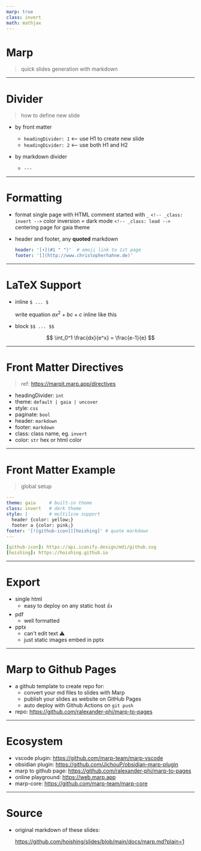 ```yaml
---
marp: true
class: invert
math: mathjax
---
```


# Marp

> quick slides generation with markdown

---

# Divider

> how to define new slide

- by front matter
  - `headingDivider: 1` <-- use H1 to create new slide
  - `headingDivider: 2` <-- use both H1 and H2

- by markdown divider
  - `---`

---

# Formatting

- format single page with HTML comment started with `_`
`<!-- _class: invert -->` color inversion = dark mode
`<!-- _class: lead -->` centering page for gaia theme

- header and footer, any **quoted** markdown

  ```yaml
  header: '[⬆](#1 " ")'  # emoji link to 1st page
  footer: '[](http://www.christopherhahne.de)'
  ```

---

# LaTeX Support

- inline `$ ... $`

  write equation $ax^2+bc+c$ inline like this

- block `$$ ... $$`

$$ \int_0^1 \frac{dx}{e^x} = \frac{e-1}{e} $$

---

# Front Matter Directives

> ref: https://marpit.marp.app/directives

- headingDivider: `int`
- theme: `default | gaia | uncover`
- style: `css`
- paginate: `bool`
- header: `markdown`
- footer: `markdown`
- class: class name, eg. `invert`
- color: `str` hex or html color

---

# Front Matter Example

> global setup

```yaml
---
theme: gaia     # built-in theme
class: invert   # dark theme
style: |        # multiline support
  header {color: yellow;}
  footer a {color: pink;}
footer: '[![github-icon]][hoishing]' # quote markdown
---

[github-icon]: https://api.iconify.design/mdi/github.svg
[hoishing]: https://hoishing.github.io
```

---

# Export

- single html
  - easy to deploy on any static host 👍
- pdf
  - well formatted
- pptx
  - can't edit text ⚠️
  - just static images embed in pptx

---

# Marp to Github Pages

- a github template to create repo for:
  - convert your md files to slides with Marp
  - publish your slides as website on GitHub Pages
  - auto deploy with Github Actions on `git push`
- repo: https://github.com/ralexander-phi/marp-to-pages

---

# Ecosystem

- vscode plugin: https://github.com/marp-team/marp-vscode
- obsidian plugin: https://github.com/JichouP/obsidian-marp-plugin
- marp to github page: https://github.com/ralexander-phi/marp-to-pages
- online playground: https://web.marp.app
- marp-core: https://github.com/marp-team/marp-core

---

# Source

- original markdown of these slides:
  
  https://github.com/hoishing/slides/blob/main/docs/marp.md?plain=1
